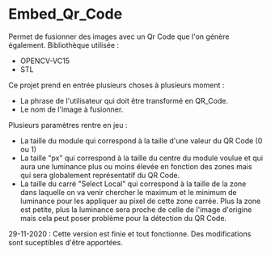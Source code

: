 # Embed_Qr_Code
 Permet de fusionner des images avec un Qr Code que l'on génère également.
Bibliothèque utilisée : 
- OPENCV-VC15
- STL

Ce projet prend en entrée plusieurs choses à plusieurs moment :
- La phrase de l'utilisateur qui doit être transformé en QR_Code.
- Le nom de l'image à fusionner.

Plusieurs paramètres rentre en jeu :
- La taille du module qui correspond à la taille d'une valeur du QR Code (0 ou 1)
- La taille "px" qui correspond à la taille du centre du module voulue et qui aura une luminance plus ou moins élevée en fonction des zones mais qui sera globalement représentatif du QR Code.
- La taille du carré "Select Local" qui correspond à la taille de la zone dans laquelle on va venir chercher le maximum et le minimum de luminance pour les appliquer au pixel de cette zone carrée. Plus la zone est petite, plus la luminance sera proche de celle de l'image d'origine mais cela peut poser problème pour la détection du QR Code.

29-11-2020 : Cette version est finie et tout fonctionne. Des modifications sont suceptibles d'être apportées.
